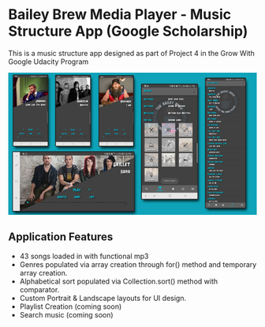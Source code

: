 # Bailey Brew Media Player - Music Structure App (Google Scholarship)

This is a music structure app designed as part of Project 4 in the Grow With Google Udacity Program

![Picture](baileybrewimages.jpg)





## Application Features
- 43 songs loaded in with functional mp3
- Genres populated via array creation through for() method and temporary array creation.
- Alphabetical sort populated via Collection.sort() method with comparator.
- Custom Portrait & Landscape layouts for UI design.
- Playlist Creation (coming soon)
- Search music (coming soon)
